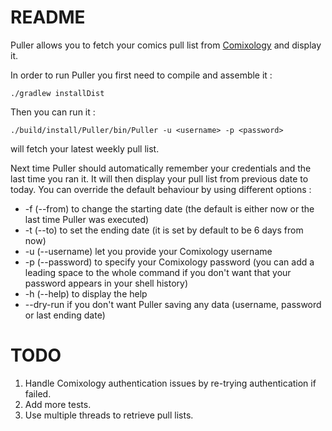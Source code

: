 # README

Puller allows you to fetch your comics pull list from [Comixology] and display it.

In order to run Puller you first need to compile and assemble it :

    ./gradlew installDist
    
Then you can run it :

    ./build/install/Puller/bin/Puller -u <username> -p <password>
    
will fetch your latest weekly pull list.

Next time Puller should automatically remember your credentials and the last time you ran it. It will then display your 
pull list from previous date to today. You can override the default behaviour by using different options :

* -f (--from) <from> to change the starting date (the default is either now or the last time Puller was executed)
* -t (--to) <to> to set the ending date (it is set by default to be 6 days from now)
* -u (--username) <username> let you provide your Comixology username
* -p (--password) <password> to specify your Comixology password (you can add a leading space to the whole command if
you don't want that your password appears in your shell history)
* -h (--help) to display the help
* --dry-run if you don't want Puller saving any data (username, password or last ending date)

# TODO

1. Handle Comixology authentication issues by re-trying authentication if failed.
2. Add more tests.
3. Use multiple threads to retrieve pull lists.

[Comixology]: https://pulllist.comixology.com/
